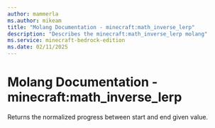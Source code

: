 ```yaml
---
author: mammerla
ms.author: mikeam
title: "Molang Documentation - minecraft:math_inverse_lerp"
description: "Describes the minecraft:math_inverse_lerp molang"
ms.service: minecraft-bedrock-edition
ms.date: 02/11/2025 
---
```


# Molang Documentation - minecraft:math_inverse_lerp

Returns the normalized progress between start and end given value.
